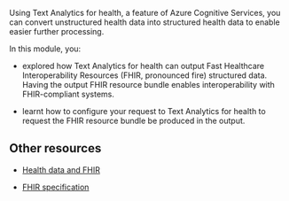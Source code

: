 Using Text Analytics for health, a feature of Azure Cognitive Services, you can convert unstructured health data into structured health data to enable easier further processing. 

In this module, you:  

- explored how Text Analytics for health can output Fast Healthcare Interoperability Resources (FHIR, pronounced fire) structured data. Having the output FHIR resource bundle enables interoperability with FHIR-compliant systems. 

- learnt how to configure your request to Text Analytics for health to request the FHIR resource bundle be produced in the output.

## Other resources

- [Health data and FHIR](/training/modules/health-data-fast-healthcare-interoperability-resources/?azure-portal=true)

- [FHIR specification](https://www.hl7.org/fhir/overview.html/?azure-portal=true)
